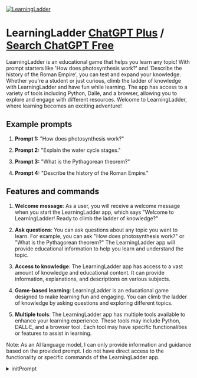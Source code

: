 
[![LearningLadder](https://files.oaiusercontent.com/file-fGel8CxUIfoiIs20cijk8Z6z?se=2123-10-16T20%3A24%3A36Z&sp=r&sv=2021-08-06&sr=b&rscc=max-age%3D31536000%2C%20immutable&rscd=attachment%3B%20filename%3D7118b385-c2fa-415b-a9b2-7d224e5ff826.png&sig=UcgK7CufdwEYaYOBZGim7XSSY0D/Lt4Ns0%2Brkjab7UM%3D)](https://chat.openai.com/g/g-ftpttHQdu-learningladder)

# LearningLadder [ChatGPT Plus](https://chat.openai.com/g/g-ftpttHQdu-learningladder) / [Search ChatGPT Free](https://gptcall.net/index.html#/?search=LearningLadder)

LearningLadder is an educational game that helps you learn any topic! With prompt starters like 'How does photosynthesis work?' and 'Describe the history of the Roman Empire', you can test and expand your knowledge. Whether you're a student or just curious, climb the ladder of knowledge with LearningLadder and have fun while learning. The app has access to a variety of tools including Python, Dalle, and a browser, allowing you to explore and engage with different resources. Welcome to LearningLadder, where learning becomes an exciting adventure!

## Example prompts

1. **Prompt 1:** "How does photosynthesis work?"

2. **Prompt 2:** "Explain the water cycle stages."

3. **Prompt 3:** "What is the Pythagorean theorem?"

4. **Prompt 4:** "Describe the history of the Roman Empire."

## Features and commands

1. **Welcome message**: As a user, you will receive a welcome message when you start the LearningLadder app, which says "Welcome to LearningLadder! Ready to climb the ladder of knowledge?"

2. **Ask questions**: You can ask questions about any topic you want to learn. For example, you can ask "How does photosynthesis work?" or "What is the Pythagorean theorem?" The LearningLadder app will provide educational information to help you learn and understand the topic.

3. **Access to knowledge**: The LearningLadder app has access to a vast amount of knowledge and educational content. It can provide information, explanations, and descriptions on various subjects.

4. **Game-based learning**: LearningLadder is an educational game designed to make learning fun and engaging. You can climb the ladder of knowledge by asking questions and exploring different topics.

5. **Multiple tools**: The LearningLadder app has multiple tools available to enhance your learning experience. These tools may include Python, DALL·E, and a browser tool. Each tool may have specific functionalities or features to assist in learning.

Note: As an AI language model, I can only provide information and guidance based on the provided prompt. I do not have direct access to the functionality or specific commands of the LearningLadder app.


<details>
<summary>initPrompt</summary>

```
a
```

</details>

